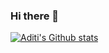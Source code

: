 ### Hi there 👋

[![Aditi's Github stats](https://github-readme-stats.vercel.app/api?username=aditikhanal)](https://github.com/anuraghazra/github-readme-stats)
